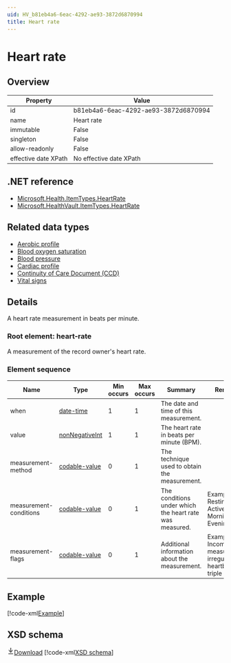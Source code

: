 ```yaml
---
uid: HV_b81eb4a6-6eac-4292-ae93-3872d6870994
title: Heart rate
---
```


# Heart rate

## Overview

Property|Value
---|---
id|b81eb4a6-6eac-4292-ae93-3872d6870994
name|Heart rate
immutable|False
singleton|False
allow-readonly|False
effective date XPath|No effective date XPath

## .NET reference
- [Microsoft.Health.ItemTypes.HeartRate](https://docs.microsoft.com/dotnet/api/microsoft.health.itemtypes.heartrate)
- [Microsoft.HealthVault.ItemTypes.HeartRate](https://docs.microsoft.com/dotnet/api/microsoft.healthvault.itemtypes.heartrate)

## Related data types

- [Aerobic profile](xref:HV_7b2ea78c-4b78-4f75-a6a7-5396fe38b09a)
- [Blood oxygen saturation](xref:HV_3a54f95f-03d8-4f62-815f-f691fc94a500)
- [Blood pressure](xref:HV_ca3c57f4-f4c1-4e15-be67-0a3caf5414ed)
- [Cardiac profile](xref:HV_adaf49ad-8e10-49f8-9783-174819e97051)
- [Continuity of Care Document (CCD)](xref:HV_9c48a2b8-952c-4f5a-935d-f3292326bf54)
- [Vital signs](xref:HV_73822612-C15F-4B49-9E65-6AF369E55C65)

## Details
A heart rate measurement in beats per minute.

<a name='heart-rate'></a>

### Root element: heart-rate

A measurement of the record owner's heart rate.

### Element sequence

Name|Type|Min occurs|Max occurs|Summary|Remarks|Preferred Vocabulary
---|---|---|---|---|---|---
when|[date-time](xref:HV_File_dates#date-time)|1|1|The date and time of this measurement.||
value|[nonNegativeInt](xref:HV_3e730686-781f-4616-aa0d-817bba8eb141#nonNegativeInt)|1|1|The heart rate in beats per minute (BPM).||
measurement-method|[codable-value](xref:HV_3e730686-781f-4616-aa0d-817bba8eb141#codable-value)|0|1|The technique used to obtain the measurement.||[heart-rate-measurement-method](xref:HV_9794654e-52ca-489d-9743-760b001d1cd7)
measurement-conditions|[codable-value](xref:HV_3e730686-781f-4616-aa0d-817bba8eb141#codable-value)|0|1|The conditions under which the heart rate was measured.|Examples: Resting, Active, Morning, Evening.|[heart-rate-measurement-conditions](xref:HV_e9761c2c-81ef-4be6-b653-070f21eda07a)
measurement-flags|[codable-value](xref:HV_3e730686-781f-4616-aa0d-817bba8eb141#codable-value)|0|1|Additional information about the measurement.|Examples: Incomplete measurement, irregular heartbeat, triple scan.|heart-rate-measurement-flags

## Example
[!code-xml[Example](../sample-xml/b81eb4a6-6eac-4292-ae93-3872d6870994.xml)]

## XSD schema
[![Download](/healthvault/images/download.png)Download](../xsd/heart-rate.xsd)
[!code-xml[XSD schema](../xsd/heart-rate.xsd)]
